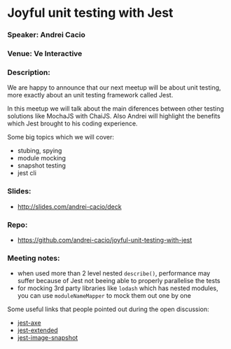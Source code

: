 # Joyful unit testing with Jest

### Speaker: Andrei Cacio
### Venue: Ve Interactive
### Description:
We are happy to announce that our next meetup will be about unit testing, more exactly about an unit testing framework called Jest.

In this meetup we will talk about the main diferences between other testing solutions like MochaJS with ChaiJS. Also Andrei will highlight the benefits which Jest brought to his coding experience.

Some big topics which we will cover:
- stubing, spying
- module mocking
- snapshot testing
- jest cli

### Slides: 
* http://slides.com/andrei-cacio/deck

### Repo:
  * https://github.com/andrei-cacio/joyful-unit-testing-with-jest

### Meeting notes:
- when used more than 2 level nested `describe()`, performance may suffer because of Jest not beeing able to properly parallelise the tests
- for mocking 3rd party libraries like `lodash` which has nested modules, you can use `moduleNameMapper` to mock them out one by one

Some useful links that people pointed out during the open discussion:
- [jest-axe](https://github.com/nickcolley/jest-axe)
- [jest-extended](https://github.com/jest-community/jest-extended)
- [jest-image-snapshot](https://github.com/americanexpress/jest-image-snapshot)
